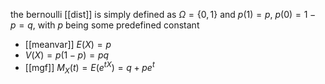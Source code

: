 the bernoulli [[dist]] is simply defined as $\Omega=\{ 0,1 \}$ and $p(1)=p$, $p(0)=1-p=q$, with $p$ being some predefined constant
- [[meanvar]] $E(X)=p$
- $V(X)=p(1-p)=pq$
- [[mgf]] $M_{X}(t)=E(e^{ tX })=q+pe^{ t }$

